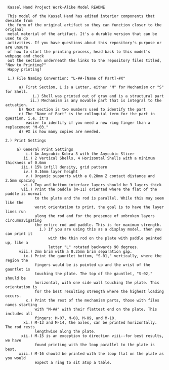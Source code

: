      Kassel Hand Project Work-Alike Model README

     This model of the Kassel Hand has edited interior components that deviate from 
     the form of the original artifact so they can function closer to the original 
     metal material of the artifact. It's a durable version that can be used to do 
     activities. If you have questions about this repository's purpose or are unsure 
     of how to start the printing process, head back to this model's webpage and check 
     out the section underneath the links to the repository files titled, "New to Printing?" 
     Happy printing!
       
     1.) File Naming Convention: "L-##-[Name of Part]-#X"

          a) First Section, L is a Letter, either "M" for Mechanism or "S" for Shell.
                i.) Shell was printed out of gray and is a structural part
               ii.) Mechanism is any movable part that is integral to the actuation.
          b) Next section is two numbers used to identify the part
          c) The "Name of Part" is the colloquial term for the part in question. i.e. it's 
             easier to identify if you need a new ring finger than a replacement "M-03."
          d) #X is how many copies are needed.

    2.) Print Settings
    
         a) General Print Settings
             i.) An Anycubic Kobra 3 with the Anycubic Slicer
            ii.) 2 Vertical Shells, 4 Horizontal Shells with a minimum thickness of 0.6mm
           iii.) 15% infill density, grid pattern
            iv.) 0.16mm layer height
             v.) Organic supports with a 0.28mm Z contact distance and 2.5mm spacing
            vi.) Top and bottom interface layers should be 3 layers thick
           vii.) Print the paddle (M-11) oriented where the flat of the paddle is normal 
                 to the plate and the rod is parallel. While this may seem like the 
                 worst orientation to print, the goal is to have the layer lines run 
                 along the rod and for the presence of unbroken layers circumnavigating 
                 the entire rod and paddle. This is for maximum strength.
                   1.) If you are using this as a display model, then you can print it 
                       with the thin rod on the plate with paddle pointed up, like a     
                       letter "L" rotated backwards 90 degrees.
          viii.) 2mm brim with a 0.25mm brim separation gap.
            ix.) Print the gauntlet bottom, "S-01," vertically, where the region the 
                 fingers would be is pointed up and the wrist of the gauntlet is 
                 touching the plate. The top of the gauntlet, "S-02," should be 
                 horizontal, with one side wall touching the plate. This orientation is 
                 for the best resulting strength where the highest loading occurs.
             x.) Print the rest of the mechanism parts, those with files names starting 
                 with "M-##" with their flattest end on the plate. This includes all 
                 fingers: M-07, M-08, M-09, and M-10.
            xi.) M-13 and M-14, the axles, can be printed horizontally. The rod rests 
                 lengthwise along the plate.
           xii.) M-15 is an exception to direction viii--for best results, we have 
                 found printing with the loop parallel to the plate is best.
          xiii.) M-16 should be printed with the loop flat on the plate as you would 
                 expect a ring to sit atop a table.
